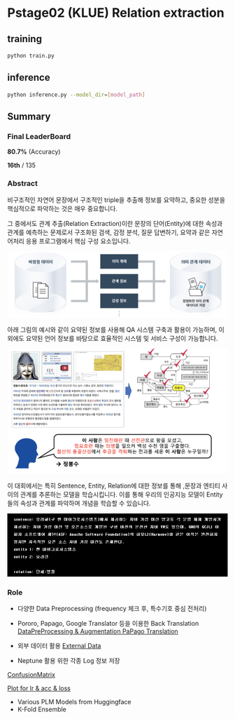 # Pstage02 (KLUE) Relation extraction



## training
```bash
python train.py
```



## inference

```bash
python inference.py --model_dir=[model_path]
```



## Summary



### Final LeaderBoard

**80.7%** (Accuracy)

**16th** / 135



### Abstract

비구조적인 자연어 문장에서 구조적인 triple을 추출해 정보를 요약하고, 중요한 성분을 핵심적으로 파악하는 것은 매우 중요합니다.

그 중에서도 관계 추출(Relation Extraction)이란 문장의 단어(Entity)에 대한 속성과 관계를 예측하는 문제로서 구조화된 검색, 감정 분석, 질문 답변하기, 요약과 같은 자연어처리 응용 프로그램에서 핵심 구성 요소입니다.



![image-20210618115217439](README.assets/image-20210618115217439.png)



아래 그림의 예시와 같이 요약된 정보를 사용해 QA 시스템 구축과 활용이 가능하며, 이외에도 요약된 언어 정보를 바탕으로 효율적인 시스템 및 서비스 구성이 가능합니다.

![image-20210618115953891](README.assets/image-20210618115953891.png)



이 대회에서는 특히 Sentence, Entity, Relation에 대한 정보를 통해 ,문장과 엔티티 사이의 관계를 추론하는 모델을 학습시킵니다. 이를 통해 우리의 인공지능 모델이 Entity들의 속성과 관계를 파악하며 개념을 학습할 수 있습니다.

![image-20210618124522435](README.assets/image-20210618124522435.png)

### Role

- 다양한 Data Preprocessing (frequency 체크 후, 특수기호 중심 전처리)

- Pororo, Papago, Google Translator 등을 이용한 Back Translation
<a href="./TestPreProcessing_PororoTagging.ipynb" target="blank">DataPreProcessing & Augmentation </a>
<a href="./네이버번역기이용Augmnetation.ipynb" target="blank">PaPago Translation </a>

- 외부 데이터 활용
<a href="./가져온_외부파일_살펴보기.ipynb" target="blank">External Data </a>

- Neptune 활용 위한 각종 Log 정보 저장

<a href="./customized_confusion_matrix.py" target="blank">ConfusionMatrix </a>

<a href="./k_th_plot_from_logs.py" target="blank">Plot for lr & acc & loss </a>

- Various PLM Models from Huggingface 
- K-Fold Ensemble

